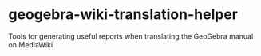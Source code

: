geogebra-wiki-translation-helper
================================

Tools for generating useful reports when translating the GeoGebra manual on MediaWiki
